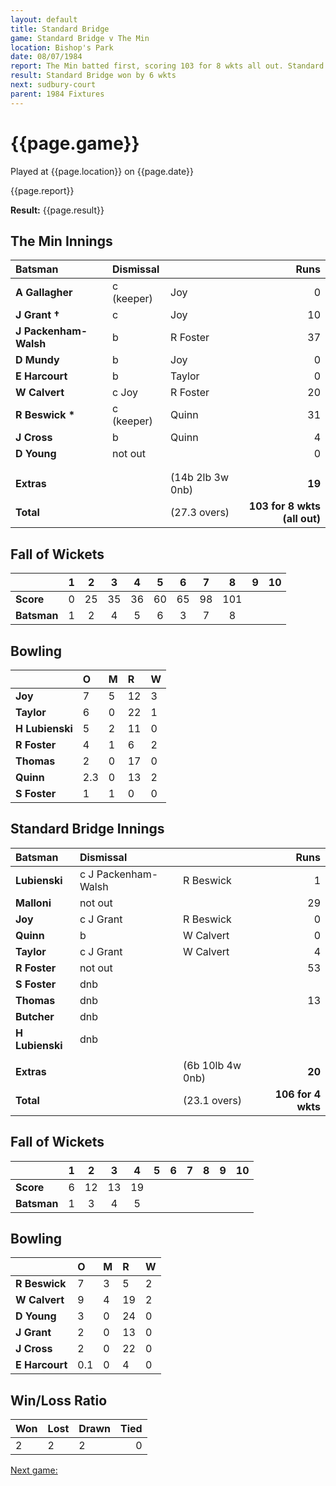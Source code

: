 ```yaml
---
layout: default
title: Standard Bridge
game: Standard Bridge v The Min
location: Bishop's Park
date: 08/07/1984
report: The Min batted first, scoring 103 for 8 wkts all out. Standard Bridge scored 106 for 4.
result: Standard Bridge won by 6 wkts
next: sudbury-court
parent: 1984 Fixtures
---
```


# {{page.game}}

Played at {{page.location}} on {{page.date}}

{{page.report}}

**Result:** {{page.result}}

## The Min Innings

| Batsman | Dismissal |  | Runs |
|:---|:---|---|---:|
| **A Gallagher** | c (keeper) | Joy | 0 | 
| **J Grant &#8224;** | c | Joy | 10 | 
| **J Packenham-Walsh** | b | R Foster | 37 | 
| **D Mundy** | b | Joy | 0 | 
| **E Harcourt** | b  | Taylor | 0 | 
| **W Calvert** | c Joy | R Foster | 20 | 
| **R Beswick &#42;** | c (keeper) | Quinn | 31 | 
| **J Cross** | b | Quinn | 4 | 
| **D Young** | not out | | 0 | 
| | | | | 
| | | | | 
| **Extras** | | (14b 2lb 3w 0nb) | **19** | 
| **Total** | | (27.3 overs) | ****103 for 8 wkts (all out)**** | 

## Fall of Wickets

| | 1 | 2 | 3 | 4 | 5 | 6 | 7 | 8 | 9 | 10 |
|---|:---:|:---:|:---:|:---:|:---:|:---:|:---:|:---:|:---:|:---:|
| **Score** | 0 | 25 | 35 | 36 | 60 | 65 | 98 | 101 | | | 
| **Batsman** | 1 | 2 | 4 | 5 | 6 | 3 | 7 | 8 | | | 


## Bowling

| | O | M | R | W |
|---|:---|:---|:---|:---|
| **Joy** | 7 | 5 | 12 | 3 | 
| **Taylor** | 6 | 0 | 22 | 1 | 
| **H Lubienski** | 5 | 2 | 11 | 0 | 
| **R Foster** | 4 | 1 | 6 | 2 | 
| **Thomas** | 2 | 0 | 17 | 0 | 
| **Quinn** | 2.3 | 0 | 13 | 2 | 
| **S Foster** | 1 | 1 | 0 | 0 |

## Standard Bridge Innings

| Batsman | Dismissal |  | Runs |
|:---|:---|---|---:|
| **Lubienski** | c J Packenham-Walsh | R Beswick | 1 | 
| **Malloni** | not out | | 29 | 
| **Joy** | c J Grant | R Beswick | 0 | 
| **Quinn** | b | W Calvert | 0 | 
| **Taylor** | c J Grant | W Calvert | 4 | 
| **R Foster** | not out |  | 53 | 
| **S Foster** | dnb | | | 
| **Thomas** | dnb | | 13 | 
| **Butcher** | dnb | | | 
| **H Lubienski** | dnb | | | 
| | | | | 
| **Extras** | | (6b 10lb 4w 0nb) | **20** | 
| **Total** | | (23.1 overs) | ****106 for 4 wkts**** | 

## Fall of Wickets

| | 1 | 2 | 3 | 4 | 5 | 6 | 7 | 8 | 9 | 10 |
|---|:---:|:---:|:---:|:---:|:---:|:---:|:---:|:---:|:---:|:---:|
| **Score** | 6 | 12 | 13 | 19 | | | | | | | 
| **Batsman** | 1 | 3 | 4 | 5 | | |  | | | | 


## Bowling

| | O | M | R | W |
|---|:---|:---|:---|:---|
| **R Beswick** | 7 | 3 | 5 | 2 | 
| **W Calvert** | 9 | 4 | 19 | 2 | 
| **D Young** | 3 | 0 | 24 | 0 | 
| **J Grant** | 2 | 0 | 13 | 0 | 
| **J Cross** | 2 | 0 | 22 | 0 | 
| **E Harcourt** | 0.1 | 0 | 4 | 0 | 

## Win/Loss Ratio

| Won | Lost | Drawn | Tied |
|:---|:---|:---|---:|
| 2 | 2 | 2 | 0 |

[Next game:]({{page.next}})